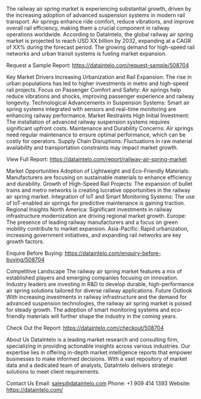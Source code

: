 The railway air spring market is experiencing substantial growth, driven by the increasing adoption of advanced suspension systems in modern rail transport. Air springs enhance ride comfort, reduce vibrations, and improve overall rail efficiency, making them a crucial component in railway operations worldwide.
According to DataIntelo, the global railway air spring market is projected to reach USD XX billion by 2032, expanding at a CAGR of XX% during the forecast period. The growing demand for high-speed rail networks and urban transit systems is fueling market expansion.

Request a Sample Report: https://dataintelo.com/request-sample/508704

Key Market Drivers
Increasing Urbanization and Rail Expansion: The rise in urban populations has led to higher investments in metro and high-speed rail projects.
Focus on Passenger Comfort and Safety: Air springs help reduce vibrations and shocks, improving passenger experience and railway longevity.
Technological Advancements in Suspension Systems: Smart air spring systems integrated with sensors and real-time monitoring are enhancing railway performance.
Market Restraints
High Initial Investment: The installation of advanced railway suspension systems requires significant upfront costs.
Maintenance and Durability Concerns: Air springs need regular maintenance to ensure optimal performance, which can be costly for operators.
Supply Chain Disruptions: Fluctuations in raw material availability and transportation constraints may impact market growth.

View Full Report: https://dataintelo.com/report/railway-air-spring-market

Market Opportunities
Adoption of Lightweight and Eco-Friendly Materials: Manufacturers are focusing on sustainable materials to enhance efficiency and durability.
Growth of High-Speed Rail Projects: The expansion of bullet trains and metro networks is creating lucrative opportunities in the railway air spring market.
Integration of IoT and Smart Monitoring Systems: The use of IoT-enabled air springs for predictive maintenance is gaining traction.
Regional Insights
North America: Significant investments in railway infrastructure modernization are driving regional market growth.
Europe: The presence of leading railway manufacturers and a focus on green mobility contribute to market expansion.
Asia-Pacific: Rapid urbanization, increasing government initiatives, and expanding rail networks are key growth factors.

Enquire Before Buying: https://dataintelo.com/enquiry-before-buying/508704

Competitive Landscape
The railway air spring market features a mix of established players and emerging companies focusing on innovation. Industry leaders are investing in R&D to develop durable, high-performance air spring solutions tailored for diverse railway applications.
Future Outlook
With increasing investments in railway infrastructure and the demand for advanced suspension technologies, the railway air spring market is poised for steady growth. The adoption of smart monitoring systems and eco-friendly materials will further shape the industry in the coming years.

Check Out the Report: https://dataintelo.com/checkout/508704

About Us
DataIntelo is a leading market research and consulting firm, specializing in providing actionable insights across various industries. Our expertise lies in offering in-depth market intelligence reports that empower businesses to make informed decisions. With a vast repository of market data and a dedicated team of analysts, DataIntelo delivers strategic solutions to meet client requirements.

Contact Us
Email: sales@dataintelo.com
Phone: +1 909 414 1393
Website: https://dataintelo.com/
 

